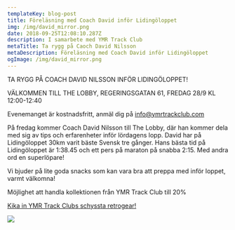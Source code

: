 ```yaml
---
templateKey: blog-post
title: Föreläsning med Coach David inför Lidingöloppet
img: /img/david_mirror.png
date: 2018-09-25T12:08:10.287Z
description: I samarbete med YMR Track Club
metaTitle: Ta rygg på Caoch David Nilsson
metaDescription: Föreläsning med Coach David inför Lidingöloppet
ogImage: /img/david_mirror.png
---
```

TA RYGG PÅ COACH DAVID NILSSON INFÖR LIDINGÖLOPPET!

VÄLKOMMEN TILL THE LOBBY, REGERINGSGATAN 61, FREDAG 28/9 KL 12:00-12:40

Evenemanget är kostnadsfritt, anmäl dig på info@ymrtrackclub.com

På fredag kommer Coach David Nilsson till The Lobby, där han kommer dela med sig av tips och erfarenheter inför lördagens lopp. David har på Lidingöloppet 30km varit bäste Svensk tre gånger. Hans bästa tid på Lidingöloppet är 1:38.45 och ett pers på maraton på snabba 2:15. Med andra ord en superlöpare! 

Vi bjuder på lite goda snacks som kan vara bra att preppa med inför loppet, varmt välkomna! 

Möjlighet att handla kollektionen från YMR Track Club till 20% 

[Kika in YMR Track Clubs schyssta retrogear!](https://ymrtrackclub.com/?c=67854e9d6971)

![](/img/david_mirror.png)
